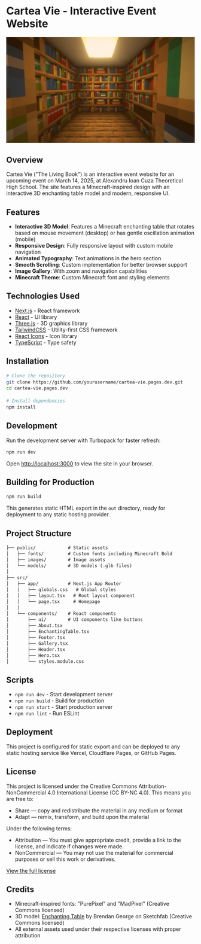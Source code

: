 # Cartea Vie - Interactive Event Website

![Cartea Vie](public/images/mine.png)

## Overview

Cartea Vie ("The Living Book") is an interactive event website for an upcoming event on March 14, 2025, at Alexandru Ioan Cuza Theoretical High School. The site features a Minecraft-inspired design with an interactive 3D enchanting table model and modern, responsive UI.

## Features

- **Interactive 3D Model**: Features a Minecraft enchanting table that rotates based on mouse movement (desktop) or has gentle oscillation animation (mobile)
- **Responsive Design**: Fully responsive layout with custom mobile navigation
- **Animated Typography**: Text animations in the hero section
- **Smooth Scrolling**: Custom implementation for better browser support
- **Image Gallery**: With zoom and navigation capabilities
- **Minecraft Theme**: Custom Minecraft font and styling elements

## Technologies Used

- [Next.js](https://nextjs.org/) - React framework
- [React](https://react.dev/) - UI library
- [Three.js](https://threejs.org/) - 3D graphics library
- [TailwindCSS](https://tailwindcss.com/) - Utility-first CSS framework
- [React Icons](https://react-icons.github.io/react-icons/) - Icon library
- [TypeScript](https://www.typescriptlang.org/) - Type safety

## Installation

```bash
# Clone the repository
git clone https://github.com/yourusername/cartea-vie.pages.dev.git
cd cartea-vie.pages.dev

# Install dependencies
npm install
```

## Development

Run the development server with Turbopack for faster refresh:

```bash
npm run dev
```

Open [http://localhost:3000](http://localhost:3000) to view the site in your browser.

## Building for Production

```bash
npm run build
```

This generates static HTML export in the `out` directory, ready for deployment to any static hosting provider.

## Project Structure

```text
├── public/            # Static assets
│   ├── fonts/         # Custom fonts including Minecraft Bold
│   ├── images/        # Image assets
│   └── models/        # 3D models (.glb files)
│
├── src/
│   ├── app/           # Next.js App Router
│   │   ├── globals.css   # Global styles
│   │   ├── layout.tsx   # Root layout component
│   │   └── page.tsx     # Homepage
│   │
│   └── components/    # React components
│       ├── ui/        # UI components like buttons
│       ├── About.tsx
│       ├── EnchantingTable.tsx
│       ├── Footer.tsx
│       ├── Gallery.tsx
│       ├── Header.tsx
│       ├── Hero.tsx
│       └── styles.module.css
```

## Scripts

- `npm run dev` - Start development server
- `npm run build` - Build for production
- `npm run start` - Start production server
- `npm run lint` - Run ESLint

## Deployment

This project is configured for static export and can be deployed to any static hosting service like Vercel, Cloudflare Pages, or GitHub Pages.

## License

This project is licensed under the Creative Commons Attribution-NonCommercial 4.0 International License (CC BY-NC 4.0). This means you are free to:

- Share — copy and redistribute the material in any medium or format
- Adapt — remix, transform, and build upon the material

Under the following terms:

- Attribution — You must give appropriate credit, provide a link to the license, and indicate if changes were made.
- NonCommercial — You may not use the material for commercial purposes or sell this work or derivatives.

[View the full license](https://creativecommons.org/licenses/by-nc/4.0/)

## Credits

- Minecraft-inspired fonts: "PurePixel" and "MadPixel" (Creative Commons licensed)
- 3D model: [Enchanting Table](https://skfb.ly/6V7Qq) by Brendan George on Sketchfab (Creative Commons licensed)
- All external assets used under their respective licenses with proper attribution
